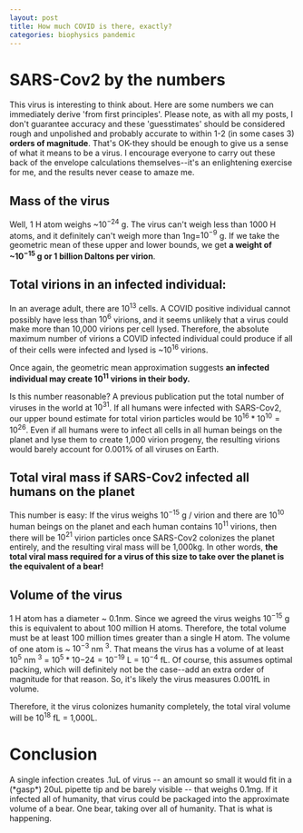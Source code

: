```yaml
---
layout: post
title: How much COVID is there, exactly?
categories: biophysics pandemic
---
```


# SARS-Cov2 by the numbers

This virus is interesting to think about. Here are some numbers we can immediately derive 'from first principles'. Please note, as with all my posts, I don't guarantee accuracy and these 'guesstimates' should be considered rough and unpolished and probably accurate to within 1-2 (in some cases 3) **orders of magnitude**. That's OK-they should be enough to give us a sense of what it means to be a virus. I encourage everyone
to carry out these back of the envelope calculations themselves--it's an
enlightening exercise for me, and the results never cease to amaze me.

## Mass of the virus
Well, 1 H atom weighs ~$10^{-24}$ g. The virus
can't weigh less than 1000 H atoms, and it definitely can't
weigh more than 1ng=$10^{-9}$ g. If we take the geometric
mean of these upper and lower bounds, we get **a weight of
~$10^{-15}$ g or 1 billion Daltons per virion**.

## Total virions in an infected individual:
In an average adult, there are $10^{13}$ cells. A COVID positive
individual cannot possibly have less than $10^6$ virions, and it
seems unlikely that a virus could make more than 10,000 virions per
cell lysed. Therefore, the absolute maximum number of virions a
COVID infected individual could produce if all of their cells were
infected and lysed is ~$10^{16}$ virions.

Once again, the geometric mean approximation suggests **an
infected individual may create $10^{11}$ virions in their body.**

Is this number reasonable? A previous publication put the
total number of viruses in the world at $10^{31}$. If all
humans were infected with SARS-Cov2, our upper bound estimate
for total virion particles would be $10^{16} * 10^{10} =
10^{26}$. Even if all humans were to infect all cells in all
human beings on the planet and lyse them to create 1,000
virion progeny, the resulting virions would barely account
for 0.001% of all viruses on Earth.

## Total viral mass if SARS-Cov2 infected all humans on the planet
This number is easy: If the virus weighs $10^{-15}$ g / virion
and there are $10^{10}$ human beings on the planet and each
human contains $10^{11}$ virions, then there will be
$10^{21}$ virion particles once SARS-Cov2 colonizes the
planet entirely, and the resulting viral mass will be
1,000kg. In other words, **the total viral mass required for
a virus of this size to take over the planet is the
equivalent of a bear!**

## Volume of the virus
1 H atom has a diameter ~ 0.1nm. Since we agreed the virus weighs
$10^{-15}$ g this is equivalent to about 100 million H atoms. Therefore,
the total volume must be at least 100 million times greater than a
single H atom. The volume of one atom is ~ $10^{-3}$ nm $^3$. That means
the virus has a volume of at least $10^5$ nm $^3$ =
$10^5 * 10{-24} = 10^{-19}$ L = $10^{-4}$ fL. Of course, this assumes
optimal packing, which will definitely not be the case--add an extra
order of magnitude for that reason. So, it's likely the virus measures
0.001fL in volume.

Therefore, it the virus colonizes humanity completely, the total viral
volume will be $10^{18}$ fL = 1,000L.

# Conclusion
A single infection creates .1uL of virus -- an amount so small it
would fit in a (\*gasp\*) 20uL pipette tip and be barely visible -- that
weighs 0.1mg. If it infected all of humanity, that virus could be
packaged into the approximate volume of a bear. One bear, taking over all
of humanity. That is what is happening.
